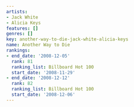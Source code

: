 ```yaml
---
artists:
- Jack White
- Alicia Keys
features: []
genres: []
key: another-way-to-die-jack-white-alicia-keys
name: Another Way to Die
rankings:
- end_date: '2008-12-05'
  rank: 81
  ranking_list: Billboard Hot 100
  start_date: '2008-11-29'
- end_date: '2008-12-12'
  rank: 82
  ranking_list: Billboard Hot 100
  start_date: '2008-12-06'
---
```


